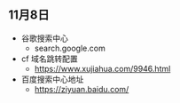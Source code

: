 ## 11月8日
- 谷歌搜索中心
  - search.google.com
- cf 域名跳转配置
  - https://www.xujiahua.com/9946.html
- 百度搜索中心地址
  - https://ziyuan.baidu.com/